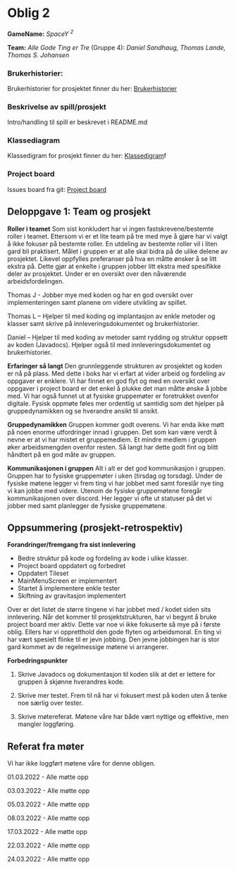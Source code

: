 # Oblig 2

**GameName:** *SpaceY <sup>2<sup/>*

**Team:** *Alle Gode Ting er Tre* (Gruppe 4): *Daniel Sandhaug, Thomas Lande, Thomas S. Johansen*

### Brukerhistorier: 
Brukerhistorier for prosjektet finner du her: [Brukerhistorier](Brukerhistorier.md)

### Beskrivelse av spill/prosjekt
Intro/handling til spill er beskrevet i README.md

### Klassediagram
Klassedigram for prosjekt finner du her: [Klassedigram](Klassediagram.png)f

### Project board
Issues board fra git: [Project board](https://git.app.uib.no/group-4-team-2/inf112.22v.libgdx-template/-/boards) 

## Deloppgave 1: Team og prosjekt

**Roller i teamet**
Som sist konkludert har vi ingen fastskrevene/bestemte roller i teamet. Ettersom vi er et lite team på tre med mye å gjøre har vi valgt å ikke fokuser på bestemte roller. En utdeling av bestemte roller vil i liten gard bli praktisert. Målet i gruppen er at alle skal bidra på de ulike delene av prosjektet. Likevel oppfylles preferanser på hva en måtte ønsker å se litt ekstra på. Dette gjør at enkelte i gruppen jobber litt ekstra med spesifikke deler av prosjektet. Under er en oversikt over den nåværende arbeidsfordelingen.

Thomas J - Jobber mye med koden og har en god oversikt over implementeringen samt planene om videre utvikling av spillet.

Thomas L – Hjelper til med koding og implantasjon av enkle metoder og klasser samt skrive på innleveringsdokumentet og brukerhistorier.  

Daniel – Hjelper til med koding av metoder samt rydding og struktur oppsett av koden (Javadocs). Hjelper også til med innleveringsdokumentet og brukerhistorier.

**Erfaringer så langt**
Den grunnleggende strukturen av prosjektet og koden er nå på plass. Med dette i boks har vi erfart at vider arbeid og fordeling av oppgaver er enklere. Vi har finnet en god flyt og med en oversikt over oppgaver i project board er det enkel å plukke det man måtte ønske å jobbe med. Vi har også funnet ut at fysiske gruppemøter er foretrukket ovenfor digitale. Fysisk oppmøte føles mer ordentlig ut samtidig som det hjelper på gruppedynamikken og se hverandre ansikt til ansikt.

**Gruppedynamikken**
Gruppen kommer godt overens. Vi har enda ikke møtt på noen enorme utfordringer innad i gruppen. Det som kan være verdt å nevne er at vi har mistet et gruppemedlem. Et mindre medlem i gruppen øker arbeidsmengden ovenfor resten. Så langt har dette godt fint og blitt håndtert på en god måte av gruppen.

**Kommunikasjonen i gruppen**
Alt i alt er det god kommunikasjon i gruppen. Gruppen har to fysiske gruppemøter i uken (tirsdag og torsdag). Under de fysiske møtene legger vi frem ting vi har jobbet med samt foreslår nye ting vi kan jobbe med videre. Utenom de fysiske gruppemøtene foregår kommunikasjonen over discord. Her legger vi ofte ut statuser på det vi jobber med samt planlegger de fysiske gruppemøtene.



## Oppsummering (prosjekt-retrospektiv)

**Forandringer/fremgang fra sist innlevering**
- Bedre struktur på kode og fordeling av kode i ulike klasser.
- Project board oppdatert og forbedret
- Oppdatert Tileset
- MainMenuScreen er implementert
- Startet å implementere enkle tester
- Skiftning av gravitasjon implementert

Over er det listet de større tingene vi har jobbet med / kodet siden sits innlevering. Når det kommer til prosjektstrukturen, har vi begynt å bruke project board mer aktiv. Dette var noe vi ikke fokuserte så mye på i første oblig. Ellers har vi oppretthold den gode flyten og arbeidsmoral. En ting vi har vært spesielt flinke til er jevn jobbing. Den jevne jobbingen har is stor gard kommet av de regelmessige møtene vi arrangerer.

**Forbedringspunkter**

1) Skrive Javadocs og dokumentasjon til koden slik at det er lettere for gruppen å skjønne hverandres kode.

2) Skrive mer testet. Frem til nå har vi fokusert mest på koden uten å tenke noe særlig over tester.

3) Skrive møtereferat. Møtene våre har både vært nyttige og effektive, men mangler loggføring.


## Referat fra møter

Vi har ikke loggført møtene våre for denne obligen.

01.03.2022 - Alle møtte opp

03.03.2022 - Alle møtte opp

05.03.2022 - Alle møtte opp

08.03.2022 - Alle møtte opp

17.03.2022 - Alle møtte opp

22.03.2022 - Alle møtte opp

24.03.2022 - Alle møtte opp


